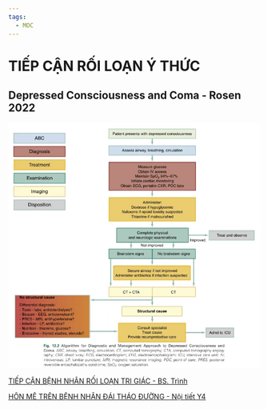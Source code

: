 ```yaml
---
tags:
  - MOC
---
```

# TIẾP CẬN RỐI LOẠN Ý THỨC  
  
## Depressed Consciousness and Coma - Rosen 2022  
![Tiếp cận rối loạn ý thức-20240528235903329.webp](../200%20FILES/201%20Image/Ti%E1%BA%BFp%20c%E1%BA%ADn%20r%E1%BB%91i%20lo%E1%BA%A1n%20%C3%BD%20th%E1%BB%A9c-20240528235903329.webp)  
  
[TIẾP CẬN BỆNH NHÂN RỐI LOẠN TRI GIÁC - BS. Trình](../100%20Reference%20notes/TI%E1%BA%BEP%20C%E1%BA%ACN%20B%E1%BB%86NH%20NH%C3%82N%20R%E1%BB%90I%20LO%E1%BA%A0N%20TRI%20GI%C3%81C%20-%20BS.%20Tr%C3%ACnh.md)  
  
[HÔN MÊ TRÊN BỆNH NHÂN ĐÁI THÁO ĐƯỜNG - Nội tiết Y4](../H%C3%94N%20M%C3%8A%20TR%C3%8AN%20B%E1%BB%86NH%20NH%C3%82N%20%C4%90%C3%81I%20TH%C3%81O%20%C4%90%C6%AF%E1%BB%9CNG%20-%20N%E1%BB%99i%20ti%E1%BA%BFt%20Y4.md)